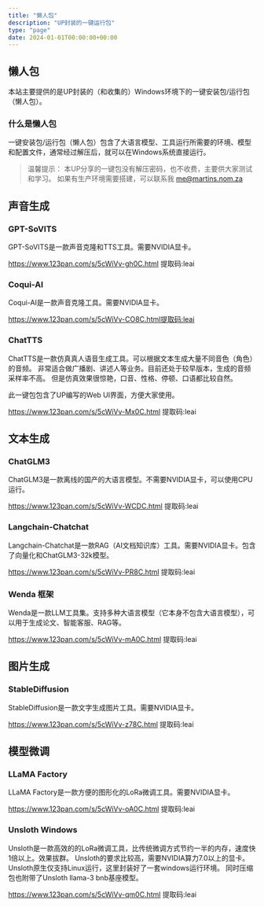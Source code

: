```yaml
---
title: "懒人包"
description: "UP封装的一键运行包"
type: "page"
date: 2024-01-01T00:00:00+00:00
---
```


## 懒人包

本站主要提供的是UP封装的（和收集的）Windows环境下的一键安装包/运行包（懒人包）。

### 什么是懒人包

一键安装包/运行包（懒人包）包含了大语言模型、工具运行所需要的环境、模型和配置文件，通常经过解压后，就可以在Windows系统直接运行。

> 温馨提示：
> 本UP分享的一键包没有解压密码，也不收费，主要供大家测试和学习。
> 如果有生产环境需要搭建，可以联系我 me@martins.nom.za


## 声音生成

### GPT-SoVITS

GPT-SoVITS是一款声音克隆和TTS工具。需要NVIDIA显卡。

https://www.123pan.com/s/5cWiVv-gh0C.html 提取码:leai

### Coqui-AI

Coqui-AI是一款声音克隆工具。需要NVIDIA显卡。

https://www.123pan.com/s/5cWiVv-CO8C.html提取码:leai

### ChatTTS

ChatTTS是一款仿真真人语音生成工具。可以根据文本生成大量不同音色（角色）的音频。
非常适合做广播剧、讲述人等业务。目前还处于较早版本，生成的音频采样率不高。
但是仿真效果很惊艳，口音、性格、停顿、口语都比较自然。

此一键包包含了UP编写的Web UI界面，方便大家使用。

https://www.123pan.com/s/5cWiVv-Mx0C.html 提取码:leai


## 文本生成

### ChatGLM3 

ChatGLM3是一款离线的国产的大语言模型。不需要NVIDIA显卡，可以使用CPU运行。

https://www.123pan.com/s/5cWiVv-WCDC.html 提取码:leai

### Langchain-Chatchat

Langchain-Chatchat是一款RAG（AI文档知识库）工具。需要NVIDIA显卡。包含了向量化和ChatGLM3-32k模型。

https://www.123pan.com/s/5cWiVv-PR8C.html 提取码:leai

### Wenda 框架

Wenda是一款LLM工具集。支持多种大语言模型（它本身不包含大语言模型），可以用于生成论文、智能客服、RAG等。

https://www.123pan.com/s/5cWiVv-mA0C.html 提取码:leai


## 图片生成

### StableDiffusion

StableDiffusion是一款文字生成图片工具。需要NVIDIA显卡。

https://www.123pan.com/s/5cWiVv-z78C.html 提取码:leai


## 模型微调

### LLaMA Factory

LLaMA Factory是一款方便的图形化的LoRa微调工具。需要NVIDIA显卡。

https://www.123pan.com/s/5cWiVv-oA0C.html 提取码:leai


### Unsloth Windows

Unsloth是一款高效的的LoRa微调工具，比传统微调方式节约一半的内存，速度快1倍以上。效果拔群。
Unsloth的要求比较高，需要NVIDIA算力7.0以上的显卡。Unsloth原生仅支持Linux运行，这里封装好了一套windows运行环境。
同时压缩包也附带了Unsloth llama-3 bnb基座模型。

https://www.123pan.com/s/5cWiVv-qm0C.html 提取码:leai